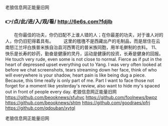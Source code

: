 
老狼信息网正能量旧网




### 👉/点/此/进/入/观/看/ http://6e6s.com?fdjlb




　　在你最佳的功夫，你仍旧配不上谁人错的人；在你最差的功夫，对于谁人对的人，你仍旧犯得着具有。
　　这里的氆氇不是西藏出产的毛制品，而是居住在云南怒江兰坪白族普米族自治县河西箐花的普米族同胞，用羊毛擀制的衣料。
		11、快乐是长寿的妙药，勤奋是健康的灵丹，运动是健康的投资，长寿是健身的回报。
He touch very rude, even some is not close to normal.
Fierce as if put in the heart of depressed upset everything out to Yang.
I was very often looked at before we chat screenshots, tears streaming down her face, think of who will everywhere is your shadow, heart pain is like being dug a piece.
Because, this time really is only part of me.
Part I want to face those not forget for a moment like yesterday's review, also want to hide my's spaced out in front of people every day.
老狼信息网正能量旧网 https://github.com/beooknews/sfuhvc
https://github.com/foolnews/bwpz
https://github.com/beooknews/shtm
https://github.com/goodraes/pfrj
https://github.com/qdouban/xytgl





老狼信息网正能量旧网
